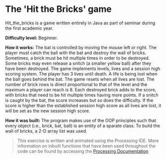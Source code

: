 # The 'Hit the Bricks' game

Hit_the_bricks is a game written entirely in Java as part of seminar during the first academic year.

**Difficulty level:** Beginner. 

**How it works:** The bat is controlled by moving the mouse left or right. The player must catch the ball with the bat and destroy the wall of bricks. Sometimes, a brick must be hit multiple times in order to be destroyed. Some bricks may even release a snitch (a smaller yellow ball) after they have been destroyed. The game implements levels, lives and a session high scoring system. The player has 3 lives until death. A life is being lost when the ball goes behind the bat. The game resets when all lives are lost. The number of brick rows is direct proportional to that of the level and the maximum a player can reach is 8. Each destroyed brick adds to the score, with bricks that need to be hit multiple times having more points. If a snitch is caught by the bat, the score increases but so does the difficulty. If the score is higher than the established session high score as all lives are lost, it will be set as the new session high score.

**How it was built:** The program makes use of the OOP principles such that every object (i.e., brick, bat, ball) is an entity of a sparate class. To build the wall of bricks, a 2-D array list was used. 

> This exercise is written and animated using the Processing IDE. More information on inbuilt functions that have been used throughout the code can be found by accessing the [Processing Documentation](https://processing.org/reference/)
